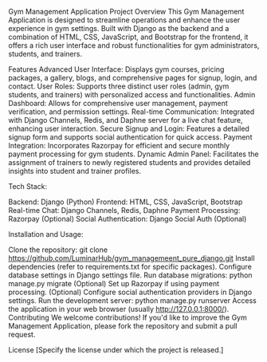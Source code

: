 Gym Management Application
Project Overview
This Gym Management Application is designed to streamline operations and enhance the user experience in gym settings. Built with Django as the backend and a combination of HTML, CSS, JavaScript, and Bootstrap for the frontend, it offers a rich user interface and robust functionalities for gym administrators, students, and trainers.

Features
Advanced User Interface: Displays gym courses, pricing packages, a gallery, blogs, and comprehensive pages for signup, login, and contact.
User Roles: Supports three distinct user roles (admin, gym students, and trainers) with personalized access and functionalities.
Admin Dashboard: Allows for comprehensive user management, payment verification, and permission settings.
Real-time Communication: Integrated with Django Channels, Redis, and Daphne server for a live chat feature, enhancing user interaction.
Secure Signup and Login: Features a detailed signup form and supports social authentication for quick access.
Payment Integration: Incorporates Razorpay for efficient and secure monthly payment processing for gym students.
Dynamic Admin Panel: Facilitates the assignment of trainers to newly registered students and provides detailed insights into student and trainer profiles.

Tech Stack:

Backend: Django (Python)
Frontend: HTML, CSS, JavaScript, Bootstrap
Real-time Chat: Django Channels, Redis, Daphne
Payment Processing: Razorpay (Optional)
Social Authentication: Django Social Auth (Optional)

Installation and Usage:

Clone the repository: git clone https://github.com/LuminarHub/gym_managemeent_pure_django.git
Install dependencies (refer to requirements.txt for specific packages).
Configure database settings in Django settings file.
Run database migrations: python manage.py migrate
(Optional) Set up Razorpay if using payment processing.
(Optional) Configure social authentication providers in Django settings.
Run the development server: python manage.py runserver
Access the application in your web browser (usually http://127.0.0.1:8000/).
Contributing
We welcome contributions! If you'd like to improve the Gym Management Application, please fork the repository and submit a pull request.

License
[Specify the license under which the project is released.]
